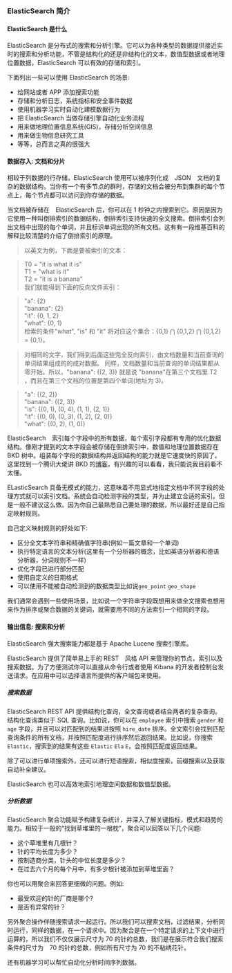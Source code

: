 
### ElasticSearch 简介

#### ElasticSearch 是什么

ElasticSearch 是分布式的搜索和分析引擎。它可以为各种类型的数据提供接近实时的搜索和分析功能，不管是结构化的还是非结构化的文本，数值型数据或者地理位置数据，ElasticSearch 可以有效的存储和索引。

下面列出一些可以使用 ElasticSearch 的场景:
* 给网站或者 APP 添加搜索功能
* 存储和分析日志，系统指标和安全事件数据
* 使用机器学习实时自动化建模数据行为
* 把 ElasticSearch 当做存储引擎自动化业务流程
* 用来做地理位置信息系统(GIS)，存储分析空间信息
* 用来做生物信息研究工具
* 等等，总而言之真的很强大

#### 数据存入: 文档和分片

相较于列数据的行存储，ElasticSearch 使用可以被序列化成　JSON　文档的复杂的数据结构，当你有一个有多节点的群时，存储的文档会被分布到集群的每个节点上，每个节点都可以访问到你存储的数据。

当文档被存储在　ElasticSearch 后，你可以在 1 秒钟之内搜索到它。原因是因为它使用一种叫倒排索引的数据结构，倒排索引支持快速的全文搜索。倒排索引会列出文档中出现的每个单词，并且标识单词出现的所有文档。这有有一段维基百科的解释比较清楚的介绍了倒排索引的原理。

>以英文为例，下面是要被索引的文本：

>T0 = "it is what it is"  
>T1 = "what is it"  
>T2 = "it is a banana"  
>我们就能得到下面的反向文件索引：

> "a":      {2}  
> "banana": {2}  
> "it":     {0, 1, 2}  
> "what":   {0, 1}  
> 检索的条件"what", "is" 和 "it" 将对应这个集合：{0,1} ⋂ {0,1,2} ⋂ {0,1,2} = {0,1}。

>对相同的文字，我们得到后面这些完全反向索引，由文档数量和当前查询的单词结果组成的的成对数据。 同样，文档数量和当前查询的单词结果都从零开始。所以，"banana": {(2, 3)} 就是说 "banana"在第三个文档里 T2 ，而且在第三个文档的位置是第四个单词(地址为 3)。

>"a":      {(2, 2)}  
>"banana": {(2, 3)}  
>"is":     {(0, 1), (0, 4), (1, 1), (2, 1)}  
>"it":     {(0, 0), (0, 3), (1, 2), (2, 0)}  
>"what":   {(0, 2), (1, 0)}  

ElasticSearch　索引每个字段中的所有数据，每个索引字段都有专用的优化数据结构。像刚才提到的文本字段会被存储在倒排索引中，数值和地理位置数据存在 BKD 树中。组装每个字段的数据结构并返回结构的能力就是它速度快的原因了。
这里找到一个腾讯大佬讲 BKD 的[博客](https://www.shenyanchao.cn/blog/2018/12/04/lucene-bkd/)，有兴趣的可以看看，我只能说我目前看不太懂。

ELasticSearch 具备无模式的能力，这意味着不用显式地指定文档中不同字段的处理方式就可以索引文档。系统会自动检测字段的类型，并为止建立合适的索引。但是一般不建议这么做。因为你自己最熟悉自己要处理的数据，所以最好还是自己指定映射规则。

自己定义映射规则的好处如下:
* 区分全文本字符串和精确值字符串(例如一篇文章和一个单词)
* 执行特定语言的文本分析(这里有一个分析器的概念，比如英语分析器和德语分析器，分词规则不一样)
* 优化字段已进行部分匹配
* 使用自定义的日期格式
* 可以使用不能被自动检测到的数据类型比如说`geo_point` `geo_shape`

我们通常会遇到一些使用场景，比如说一个字符串字段既想用来做全文搜索也想用来作为排序或聚合数据的关键词，就需要用不同的方法索引一个相同的字段。

#### 输出信息: 搜索和分析

ElasticSearch 强大搜索能力都是基于 Apache Lucene 搜索引擎库。

ElasticSearch 提供了简单易上手的 REST　风格 API 来管理你的节点，索引以及搜索数据。为了方便测试你可以直接从命令行或者使用 Kibana 的开发者控制台发送请求。在应用中可以选择语言所提供的客户端包来使用。

##### 搜索数据
ElasticSearch REST API 提供结构化查询，全文查询或者结合两者的复杂查询。结构化查询类似于 SQL 查询。比如说，你可以在 `employee` 索引中搜索 `gender` 和　`age` 字段，并且可以对匹配到的结果进按照 `hire_date` 排序。全文索引会找到匹配查询条件的所有文档，并按照匹配度进行排序然后返回结果。比如说，你搜索`Elastic`，搜索到的结果有这些 `Elastic` `Ela` `E`，会按照匹配度返回结果。

除了可以进行单项搜索外，还可以进行短语搜索，相似度搜索，前缀搜索以及获取自动补全建议。

ElasticSearch 也可以高效地索引地理空间数据和数值型数据。

##### 分析数据

ElasticSearch 聚合功能赋予构建复杂统计，并深入了解关键指标，模式和趋势的能力。相较于一般的“找到草堆里的一根枕”，聚合可以回答以下几个问题:
* 这个草堆里有几根针？
* 针的平均长度为多少？
* 按制造商分类，针头的中位长度是多少？
* 在过去六个月的每个月中，有多少根针被添加到草堆里面？

你也可以用聚合来回答更细微的问题。例如:
* 最受欢迎的针的厂商是哪个?
* 是否有异常的针？

另外聚合操作伴随搜索请求一起运行。所以我们可以搜索文档，过滤结果，分析同时运行，同样的数据，在一个请求中。因为聚合是在一个特定请求的上下文中进行运算的，所以我们不仅仅展示尺寸为 70 的针的总数，我们是在展示符合我们搜索条件的尺寸为　70 的针的总数，例如所有尺寸为 70 的不粘绣花针。

还有机器学习可以帮忙自动化分析时间序列数据。

